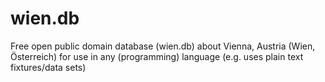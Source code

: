 wien.db
=======

Free open public domain database (wien.db) about Vienna, Austria (Wien, Österreich) for use in any (programming) language (e.g. uses plain text fixtures/data sets)